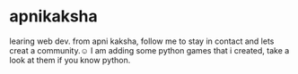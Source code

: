 # apnikaksha
learing web dev. from apni kaksha, follow me to stay in contact and lets creat a community.☺️
I am adding some python games that i created, take a look at them if you know python.
